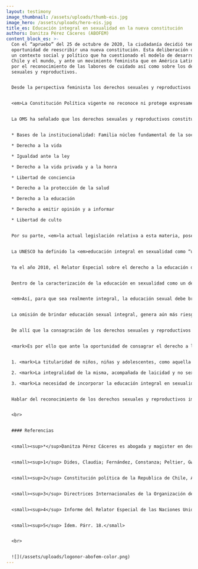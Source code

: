 ```yaml
---
layout: testimony
image_thumbnail: /assets/uploads/thumb-eis.jpg
image_hero: /assets/uploads/hero-eis.jpg
title_es: Educación integral en sexualidad en la nueva constitución
authors: Danitza Pérez Cáceres (ABOFEM)
content_block_es: >-
  Con el “apruebo” del 25 de octubre de 2020, la ciudadanía decidió tener la
  oportunidad de reescribir una nueva constitución. Esta deliberación ocurre en
  un contexto social y político que ha cuestionado el modelo de desarrollo en
  Chile y el mundo, y ante un movimiento feminista que en América Latina clama
  por el reconocimiento de las labores de cuidado así como sobre los derechos
  sexuales y reproductivos.


  Desde la perspectiva feminista los derechos sexuales y reproductivos están en permanente construcción y son objeto de intensas reflexiones y debates. A pesar de esto, en la literatura se pueden encontrar algunos acercamientos a su definición. <em>Los derechos sexuales y reproductivos se comprenden como: “... libertades fundamentales que corresponden a todas las personas, sin discriminación, y que permiten adoptar libremente, sin ningún tipo de coacción o violencia, una amplia gama de decisiones sobre aspectos consustanciales a la vida humana, como son la sexualidad y la reproducción.</em> Implica contar con información y acceso a los servicios y medios que se requieren para ejercer estas decisiones y también conlleva el derecho a tener la posibilidad de alcanzar el máximo de placer, de bienestar y de felicidad posibles”.<sup>1</sup> 


  <em>La Constitución Política vigente no reconoce ni protege expresamente los derechos sexuales y reproductivos</em>, pese a que se entiende que debe ser interpretada en armonía con las obligaciones internacionales asumidas por el Estado de Chile en materia de derechos humanos por los tratados internacionales ratificados por Chile y que se encuentren vigentes.<sup>2</sup> 


  La OMS ha señalado que los derechos sexuales y reproductivos constituyen la aplicación de los derechos humanos existentes y estrechamente vinculados entre sí, entre los cuales observamos en nuestra legislación:


  * Bases de la institucionalidad: Familia núcleo fundamental de la sociedad

  * Derecho a la vida

  * Igualdad ante la ley

  * Derecho a la vida privada y a la honra

  * Libertad de conciencia

  * Derecho a la protección de la salud

  * Derecho a la educación

  * Derecho a emitir opinión y a informar

  * Libertad de culto


  Por su parte, <em>la actual legislación relativa a esta materia, posee un enfoque biologicista, adultocentrista y sanitario que poco o nada desarrollan aspectos claves de la salud sexual y reproductiva como el autoconomiento, la identidad, el respeto y consentimiento o el placer.</em> La Ley Nº 20.418, que fija normas sobre información, orientación y prestaciones en materia de regulación de la fertilidad, consagra la educación sexual en nuestra legislación. Desde un enfoque sanitario y el control de la fertilidad, en un breve inciso señala la obligatoriedad para los establecimientos educacionales de incluir dentro del ciclo de Enseñanza Media, un programa de educación sexual supeditado al proyecto educativo, convicciones y creencias que adopte e imparta cada establecimiento educacional y en conjunto con los centros de padres y apoderados. 


  La UNESCO ha definido la <em>educación integral en sexualidad como “un proceso que se basa en un currículo para enseñar y aprender acerca de los aspectos cognitivos, emocionales, físicos y sociales de la sexualidad. Su objetivo es preparar a los niños, niñas y jóvenes con conocimientos, habilidades, actitudes y valores que los empoderarán para: realizar su salud, bienestar y dignidad; desarrollar relaciones sociales y sexuales respetuosas; considerar cómo sus elecciones afectan su propio bienestar y el de los demás; y entender cuáles son sus derechos a lo largo de la vida y asegurarse de protegerlos”.<sup>3</sup> </em>


  Ya el año 2010, el Relator Especial sobre el derecho a la educación de la Organización de Naciones Unidas (ONU), emite el informe sobre al derecho humano a la educación sexual integral donde analiza y reconoce la necesidad de garantizar el derecho humano a la educación sexual el cual emana de la dignidad humana y requiere un enfoque de género y no sexista.<sup>4</sup> 


  Dentro de la caracterización de la educación en sexualidad como un derecho humano en sí mismo y no solo una expresión del derecho a la educación, es necesario entender la interdependencia de los derechos y cómo éste permite el ejercicio y disfrute de otros derechos humanos como la vida, la salud, la información, libertad de expresión, la no discriminación, entre otros. 


  <em>Así, para que sea realmente integral, la educación sexual debe brindar las herramientas necesarias para tomar decisiones en relación con una sexualidad que se corresponda con lo que cada ser humano elige como proyecto de vida en el marco de su realidad, de ahí que resulte crítico el reconocimiento de la calidad de titulares de este derecho a las niñas, niños y adolescentes.</em>


  La omisión de brindar educación sexual integral, genera aún más riesgos, dado que deja a las niñas, niños y adolescentes librados a su suerte en cuanto al tipo de conocimientos y mensajes, generalmente negativos, que reciben sobre la sexualidad. <em>Cuando no se proporciona educación sexual de manera explícita, en la práctica educativa predomina el denominado currículum oculto, con su potencial carga de prejuicios e inexactitudes, sobre los que no hay crítica ni control social o familiar posible.<sup>5</sup> </em>


  De allí que la consagración de los derechos sexuales y reproductivos sea una necesidad, que se ve un más tensionada cuando hablamos de educación integral en sexualidad. Las múltiples dimensiones que involucra este derecho, junto con un contexto de sociedad adultocentrista, genera que en la práctica los niños, niñas y adolescentes no son reconocidos como sujetos titulares de este derecho y el acceso sea limitado. 


  <mark>Es por ello que ante la oportunidad de consagrar el derecho a la educación sexual en la nueva constitución, logremos identificar al menos tres cuestiones clave:</mark>


  1. <mark>La titularidad de niños, niñas y adolescentes, como aquella población principalmente afectada por las barreras de acceso y la obligatoriedad en todo el ciclo educativo, en el entendido de que somos seres complejos y sexuados.</mark>

  2. <mark>La integralidad de la misma, acompañada de laicidad y no sexismo. Aquí sale a relucir la necesidad de incorporar educación integral, libre de sesgos, con contenidos pertinentes y objetivos de acuerdo al grado de madurez del niño, niña y adolescente.</mark>

  3. <mark>La necesidad de incorporar la educación integral en sexualidad en la formación docente.</mark>


  Hablar del reconocimiento de los derechos sexuales y reproductivos implica una <em>amplitud de aspectos y cuestiones tales como la facultad de decidir libre y responsablemente si tener o no relaciones sexuales, de tenerlas en forma segura, si se quiere tener hijos o no, el número de estos o de protegerse de embarazos no deseados y de infecciones de transmisión sexual, entre otros.</em> Sin embargo, la facultad de decidir y ejercer la autonomía sobre nuestros cuerpos, se presenta como un hilo conductor entre la mayoría de los aspectos que involucran los derechos sexuales y reproductivos. La educación integral en sexualidad se presenta como una herramienta para que el ejercicio de la autonomía sea real, libre y responsable, de manera tal de contribuir al desarrollo integral de todas las personas.


  <br>


  #### Referencias


  <small><sup>*</sup>Danitza Pérez Cáceres es abogada y magister en derecho internacional de los derechos humanos. Directora ejecutiva de la asociación de abogadas feministas de Chile, ABOFEM. Correo electrónico: danitza.perezcaceres@gmail.com.</small>


  <small><sup>1</sup> Dides, Claudia; Fernández, Constanza; Peltier, Gwendoline. 2015. Aborto en Chile: cifras y testimonios que respaldan la exigencia de la legalización del aborto por tres causales. En: Revista Nomalías, Diciembre 2015. Nº 20. p. 11.</small>


  <small><sup>2</sup> Constitución política de la Republica de Chile, Artículo 5º, inciso 2º.</small>


  <small><sup>3</sup> Directrices Internacionales de la Organización de las Naciones Unidas para la Educación, la Ciencia y la Cultura, UNESCO (2018).</small>


  <small><sup>4</sup> Informe del Relator Especial de las Naciones Unidas sobre el derecho a la educación. 23 de julio de 2010. Párr. 14.</small>


  <small><sup>5</sup> Ídem. Párr. 18.</small>


  <br>


  ![](/assets/uploads/logonor-abofem-color.png)
---
```

